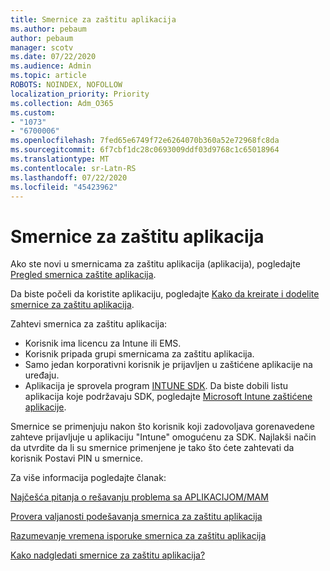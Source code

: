 ```yaml
---
title: Smernice za zaštitu aplikacija
ms.author: pebaum
author: pebaum
manager: scotv
ms.date: 07/22/2020
ms.audience: Admin
ms.topic: article
ROBOTS: NOINDEX, NOFOLLOW
localization_priority: Priority
ms.collection: Adm_O365
ms.custom:
- "1073"
- "6700006"
ms.openlocfilehash: 7fed65e6749f72e6264070b360a52e72968fc8da
ms.sourcegitcommit: 6f7cbf1dc28c0693009ddf03d9768c1c65018964
ms.translationtype: MT
ms.contentlocale: sr-Latn-RS
ms.lasthandoff: 07/22/2020
ms.locfileid: "45423962"
---
```

# <a name="application-protection-policy"></a>Smernice za zaštitu aplikacija

Ako ste novi u smernicama za zaštitu aplikacija (aplikacija), pogledajte [Pregled smernica zaštite aplikacija](https://docs.microsoft.com/intune/apps/app-protection-policy).

Da biste počeli da koristite aplikaciju, pogledajte [Kako da kreirate i dodelite smernice za zaštitu aplikacija](https://docs.microsoft.com/intune/app-protection-policies).

Zahtevi smernica za zaštitu aplikacija:

- Korisnik ima licencu za Intune ili EMS.
- Korisnik pripada grupi smernicama za zaštitu aplikacija.
- Samo jedan korporativni korisnik je prijavljen u zaštićene aplikacije na uređaju.
- Aplikacija je sprovela program [INTUNE SDK](https://docs.microsoft.com/intune/app-sdk-get-started). Da biste dobili listu aplikacija koje podržavaju SDK, pogledajte [Microsoft Intune zaštićene aplikacije](https://docs.microsoft.com/intune/apps-supported-intune-apps).

Smernice se primenjuju nakon što korisnik koji zadovoljava gorenavedene zahteve prijavljuje u aplikaciju "Intune" omogućenu za SDK. Najlakši način da utvrdite da li su smernice primenjene je tako što ćete zahtevati da korisnik Postavi PIN u smernice. 

Za više informacija pogledajte članak:

[Najčešća pitanja o rešavanju problema sa APLIKACIJOM/MAM](https://docs.microsoft.com/intune/apps/troubleshoot-mam)  

[Provera valjanosti podešavanja smernica za zaštitu aplikacija](https://docs.microsoft.com/intune/app-protection-policies-validate)

[Razumevanje vremena isporuke smernica za zaštitu aplikacija](https://docs.microsoft.com/intune/app-protection-policy-delivery)  

[Kako nadgledati smernice za zaštitu aplikacija?](https://docs.microsoft.com/intune/app-protection-policies-monitor)